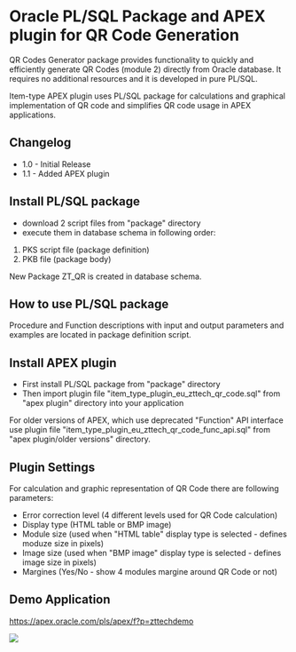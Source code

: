 # Oracle PL/SQL Package and APEX plugin for QR Code Generation
QR Codes Generator package provides functionality to quickly and efficiently generate QR Codes (module 2) directly from Oracle database.
It requires no additional resources and it is developed in pure PL/SQL.

Item-type APEX plugin uses PL/SQL package for calculations and graphical implementation of QR code and simplifies QR code usage in APEX applications.

## Changelog
- 1.0 - Initial Release
- 1.1 - Added APEX plugin

## Install PL/SQL package
- download 2 script files from "package" directory 
- execute them in database schema in following order:
1. PKS script file (package definition)
2. PKB file (package body)

New Package ZT_QR is created in database schema.

## How to use PL/SQL package
Procedure and Function descriptions with input and output parameters and examples are located in package definition script.

## Install APEX plugin
- First install PL/SQL package from "package" directory
- Then import plugin file "item_type_plugin_eu_zttech_qr_code.sql" from "apex plugin" directory into your application

For older versions of APEX, which use deprecated "Function" API interface use plugin file "item_type_plugin_eu_zttech_qr_code_func_api.sql" from "apex plugin/older versions" directory.

## Plugin Settings
For calculation and graphic representation of QR Code there are following parameters:
- Error correction level (4 different levels used for QR Code calculation)
- Display type (HTML table or BMP image)
- Module size (used when "HTML table" display type is selected - defines moduze size in pixels)
- Image size (used when "BMP image" display type is selected - defines image size in pixels)
- Margines (Yes/No - show 4 modules margine around QR Code or not)

## Demo Application
https://apex.oracle.com/pls/apex/f?p=zttechdemo

![](https://github.com/zorantica/qr-code/blob/master/preview.jpg)
